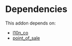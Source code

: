 # Dependencies

This addon depends on:

- [l10n_co](https://github.com/bringout/oca-ocb-l10n_americas/tree/23d34e2ecea5f06f75e1318df14b02b8a5fcfa69/odoo-bringout-oca-ocb-l10n_co)
- [point_of_sale](https://github.com/bringout/oca-ocb-sale/tree/b79cef0fc454482466e93989011360a14a738822/odoo-bringout-oca-ocb-point_of_sale)

